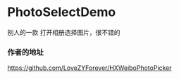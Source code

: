 # PhotoSelectDemo
别人的一款 打开相册选择图片，很不错的
### 作者的地址
https://github.com/LoveZYForever/HXWeiboPhotoPicker
